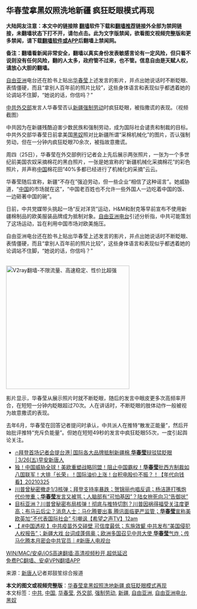  <h2>华春莹拿黑奴照洗地新疆 疯狂眨眼模式再现</h2> <p class="notice"><b>大陆网友注意：本文中的链接除 <a href="https://github.com/bannedbook/fanqiang" >翻墙</a>软件下载和<a href="https://github.com/killgcd/justmysocks/blob/master/README.md">翻墙推荐</a>链接外全部为禁网链接，未翻墙状态下打不开，请勿点击。此为文字版禁闻，欲看图文视频完整版和更多禁闻，请下载<a href="https://github.com/bannedbook/fanqiang">翻墙软件或APP</a>后翻墙上禁闻网。</p><p>备注：翻墙看新闻非常安全，翻墙以真实身份发表敏感言论有一定风险，但只看不说则没有任何风险，翻的人太多，政府管不过来，也不管。信息自由是天赋人权，请放心大胆的翻墙。</b></p>  <div class="entry"> <p id="summary"><a href="https://www.bannedbook.org/bnews/tag/%e8%87%aa%e7%94%b1%e4%ba%9a%e6%b4%b2/" class="st_tag internal_tag" rel="tag" title="标签 自由亚洲 下的日志">自由亚洲</a>电台还在脸书上贴出<a href="https://www.bannedbook.org/bnews/tag/%E5%8D%8E%E6%98%A5%E8%8E%B9/" class="st_tag internal_tag" rel="tag" title="标签 华春莹 下的日志">华春莹</a>上述发言的影片，并点出她说话时不断眨眼、表情僵硬，而且“拿别人百年前的照片比较”，这些身体语言和表现似乎都透着她的论调站不住脚，“她说的话，你信吗？”</p> <p id="conimg"><a href="https://www.bannedbook.org/bnews/tag/%e4%b8%ad%e5%85%b1/" class="st_tag internal_tag" rel="tag" title="标签 中共 下的日志">中共</a><a href="https://www.bannedbook.org/bnews/tag/%E5%A4%96%E4%BA%A4%E9%83%A8/" class="st_tag internal_tag" rel="tag" title="标签 外交部 下的日志">外交部</a>发言人华春莹否认<a href="https://www.bannedbook.org/bnews/tag/%e6%96%b0%e7%96%86/" class="st_tag internal_tag" rel="tag" title="标签 新疆 下的日志">新疆</a><a href="https://www.bannedbook.org/bnews/tag/%E5%BC%BA%E5%88%B6%E5%8A%B3%E5%8A%A8/" class="st_tag internal_tag" rel="tag" title="标签 强制劳动 下的日志">强制劳动</a>时疯狂眨眼，被指撒谎的表现。（视频截图）</p> <p>中共因为在新疆残酷迫害少数民族和强制劳动，成为国际社会谴责和制裁的目标。中共外交部华春莹日前拿美国<a href="https://www.bannedbook.org/bnews/tag/%E9%BB%91%E5%A5%B4/" class="st_tag internal_tag" rel="tag" title="标签 黑奴 下的日志">黑奴</a>照对比新疆所谓“采棉机械化”的图片，否认强制劳动，但在一分钟内疯狂眨眼70余次，被指故意撒谎。</p>  <p>周四（25日），华春莹在外交部例行记者会上先后展示两张照片，一张为一个多世纪前美国农奴采摘棉花的黑白照片，一张是她宣称的“新疆机械化采摘棉花”的彩色照片，并声称<span class='wp_keywordlink_affiliate'><a href="https://www.bannedbook.org/" title="中国" target="_blank">中国</a></span>棉花田“40%多都已经进行了机械化的采摘”云云。</p> <p>华春莹随后宣称，新疆“不存在”强迫劳动，但一些企业“相信了这种谣言”。她威胁道，“<a href="https://www.bannedbook.org/bnews/tag/%E4%B8%AD%E5%9B%BD/" class="st_tag internal_tag" rel="tag" title="标签 中国 下的日志">中国</a>的市场就在这”，“中国老百姓也不允许一些外国人一边吃着中国的饭、一边砸著中国的碗”。</p> <p>日前，中共党媒带头挑起一场“反对洋货”运动，H&amp;M和耐克等早前宣布不使用新疆棉制品的欧美服装品牌成为抵制对象。<a href="https://www.bannedbook.org/bnews/tag/%e8%87%aa%e7%94%b1%e4%ba%9a%e6%b4%b2%e7%94%b5%e5%8f%b0/" class="st_tag internal_tag" rel="tag" title="标签 自由亚洲电台 下的日志">自由亚洲电台</a>引述分析指，中共可能策划了这场运动，旨在利用中国市场对欧美施压。</p>  <p>自由亚洲电台还在脸书上贴出华春莹上述发言的影片，并点出她说话时不断眨眼、表情僵硬，而且“拿别人百年前的照片比较”，这些身体语言和表现似乎都透着她的论调站不住脚，“她说的话，你信吗？”</p> <p><br/><a href="https://github.com/bannedbook/fanqiang/wiki/V2ray%E6%9C%BA%E5%9C%BA"><img src="https://raw.githubusercontent.com/bannedbook/fanqiang/master/v2ss/images/v2free.jpg" width="336" alt="V2ray翻墙-不限流量、高速稳定、性价比超强"></a><br/></p> <p>影片显示，华春莹从展示照片时就不断眨眼，随后的发言中眼皮更多次高频率开合，在短短一分钟内眨眼超过70次。人在讲话时，不断眨眼的肢体动作一般被视为故意撒谎的表现。</p>  <p>去年6月，华春莹在回答记者提问时承认，中共派人在推特“散发正能量”，然后开始批评推特“充斥负能量”。但她在短短49秒的发言中疯狂眨眼55次，一度引起舆论关注。</p> <ul class='op-related-articles' title='相关阅读'> <li><a href='https://www.bannedbook.org/bnews/taiwannews/20210326/1512876.html' target='_blank'>🔥拜登首场记者会提台港│国际各大品牌抵制新疆棉 <b>华春莹</b>辩驳猛眨眼│3/26(五)早安新唐人</a></li> <li><a href='https://www.bannedbook.org/bnews/taiwannews/20210325/1512647.html' target='_blank'>独！中国威胁全球！美欧重塑战略同盟！阻止中国霸权！<b>华春莹</b>批西方制裁如八国联军！大排「长荣」！国际油价上涨！台积电股价不振？！【年代向钱看】20210325</a></li> <li><a href='https://www.bannedbook.org/bnews/bannedvideo/20210325/1512558.html' target='_blank'>川普曾秘密撤走1/3核弹；拜登支持率暴跌；贺锦丽也唱反调；杨洁篪打嘴炮代价惨重；<b>华春莹</b>发言又被骂；人脑部有“可怕基因”？陆女拚死向习“告御状”</a></li> <li><a href='https://www.bannedbook.org/bnews/comments/20210325/1512371.html' target='_blank'>目标亚洲？川普曾秘密布局核弹！彻底与推特切割？川普因祸得福受关注度更高；布马云后尘？消息人士：马化腾要出事 腾讯面临更严监管；<b>华春莹</b>宣称美欧英加“不代表国际社会” 引嘲讽【希望之声TV】12am</a></li> <li><a href='https://www.bannedbook.org/bnews/bannedvideo/20210325/1512338.html' target='_blank'>【 #中国透视 】中共疫苗外交碰壁 可信度最低；东施效颦 中共发布“美国侵犯人权报告”；新疆大戏 台词成蓬佩奥；欧洲多国召见中共大使 <b>华春莹</b>气炸；传马化腾本月密会中共官员｜#新唐人电视台</a></li> </ul> <p class="texttj"> <a href="https://github.com/bannedbook/fanqiang/wiki/V2ray%E6%9C%BA%E5%9C%BA" target="_blank">WIN/MAC/安卓/iOS高速翻墙:高清视频秒开,超低延迟</a><br/> <a href="https://github.com/bannedbook/fanqiang/wiki/%E7%A6%81%E9%97%BB%E7%BD%91%E5%AE%89%E5%8D%93%E7%BF%BB%E5%A2%99%E6%96%B0%E9%97%BBAPP" target="_blank">免费PC翻墙、安卓VPN翻墙APP</a></p><p> 来源：<span class='wp_keywordlink_affiliate'><a href="https://www.ntdtv.com/" title="新唐人">新唐人</a></span>记者郑鼓笙综合报道 </p> <a name='sharetosocial'></a>       <div><b>本文的图文或视频完整版</b>：<a href='https://www.bannedbook.org/bnews/cnnews/20210326/1512979.html'>华春莹拿黑奴照洗地新疆 疯狂眨眼模式再现</a></div>  </div><!--END ENTRY--> <div class="postfooter"> <div>本文标签：<a href="https://www.bannedbook.org/bnews/tag/%e4%b8%ad%e5%85%b1/" rel="tag">中共</a>, <a href="https://www.bannedbook.org/bnews/tag/%E4%B8%AD%E5%9B%BD/" rel="tag">中国</a>, <a href="https://www.bannedbook.org/bnews/tag/%E5%8D%8E%E6%98%A5%E8%8E%B9/" rel="tag">华春莹</a>, <a href="https://www.bannedbook.org/bnews/tag/%E5%A4%96%E4%BA%A4%E9%83%A8/" rel="tag">外交部</a>, <a href="https://www.bannedbook.org/bnews/tag/%E5%BC%BA%E5%88%B6%E5%8A%B3%E5%8A%A8/" rel="tag">强制劳动</a>, <a href="https://www.bannedbook.org/bnews/tag/%e6%96%b0%e7%96%86/" rel="tag">新疆</a>, <a href="https://www.bannedbook.org/bnews/tag/%e8%87%aa%e7%94%b1%e4%ba%9a%e6%b4%b2/" rel="tag">自由亚洲</a>, <a href="https://www.bannedbook.org/bnews/tag/%e8%87%aa%e7%94%b1%e4%ba%9a%e6%b4%b2%e7%94%b5%e5%8f%b0/" rel="tag">自由亚洲电台</a>, <a href="https://www.bannedbook.org/bnews/tag/%E9%BB%91%E5%A5%B4/" rel="tag">黑奴</a></div>  </div><!--END POSTFOOTER--> 